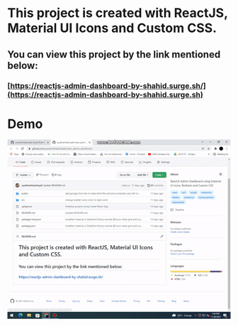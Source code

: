 # This project is created with ReactJS, Material UI Icons and Custom CSS.
## You can view this project by the link mentioned below:
### [https://reactjs-admin-dashboard-by-shahid.surge.sh/](https://reactjs-admin-dashboard-by-shahid.surge.sh)

# Demo
![Preview](dashboard-demo.gif)
